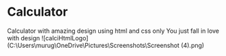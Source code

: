 # Calculator
Calculator with amazing design using html and css only You just fall in love with design
![calciHtmlLogo](C:\Users\murug\OneDrive\Pictures\Screenshots\Screenshot (4).png)

